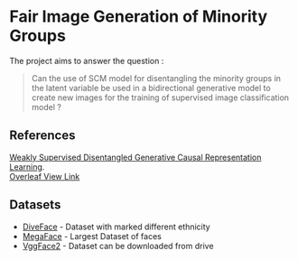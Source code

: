 # Fair Image Generation of Minority Groups

The project aims to answer the question :
> Can the use of SCM model for disentangling the minority groups in the latent variable be used in a bidirectional generative model to create new images for the training of supervised image classification model ?

## References
[Weakly Supervised Disentangled Generative Causal Representation Learning](https://www.jmlr.org/papers/volume23/21-0080/21-0080.pdf).  
[Overleaf View Link](https://www.overleaf.com/read/htydrnkcsqkz)

## Datasets 
* [DiveFace](https://github.com/BiDAlab/DiveFace/tree/master) - Dataset with marked different ethnicity
* [MegaFace](http://megaface.cs.washington.edu/) - Largest Dataset of faces
* [VggFace2](https://github.com/NNNNAI/VGGFace2-HQ) - Dataset can be downloaded from drive

 

